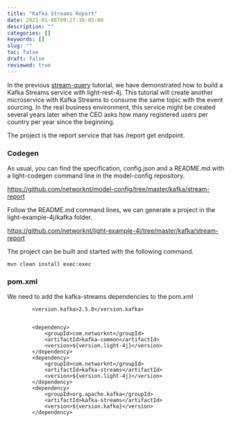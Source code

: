```yaml
---
title: "Kafka Streams Report"
date: 2021-01-06T09:27:36-05:00
description: ""
categories: []
keywords: []
slug: ""
toc: false
draft: false
reviewed: true
---
```


In the previous [stream-query][] tutorial, we have demonstrated how to build a Kafka Streams service with light-rest-4j. This tutorial will create another microservice with Kafka Streams to consume the same topic with the event sourcing. In the real business environment, this service might be created several years later when the CEO asks how many registered users per country per year since the beginning. 

The project is the report service that has /report get endpoint. 

### Codegen

As usual, you can find the specification, config.json and a README.md with a light-codegen command line in the model-config repository.

https://github.com/networknt/model-config/tree/master/kafka/stream-report

Follow the README.md command lines, we can generate a project in the light-example-4j/kafka folder.

https://github.com/networknt/light-example-4j/tree/master/kafka/stream-report

The project can be built and started with the following command.

```
mvn clean install exec:exec
```

### pom.xml

We need to add the kafka-streams dependencies to the pom.xml

```
        <version.kafka>2.5.0</version.kafka>


        <dependency>
            <groupId>com.networknt</groupId>
            <artifactId>kafka-common</artifactId>
            <version>${version.light-4j}</version>
        </dependency>
        <dependency>
            <groupId>com.networknt</groupId>
            <artifactId>kafka-streams</artifactId>
            <version>${version.light-4j}</version>
        </dependency>
        <dependency>
            <groupId>org.apache.kafka</groupId>
            <artifactId>kafka-streams</artifactId>
            <version>${version.kafka}</version>
        </dependency>

```



[stream-query]: /tutorial/light-kafka/stream-query/

